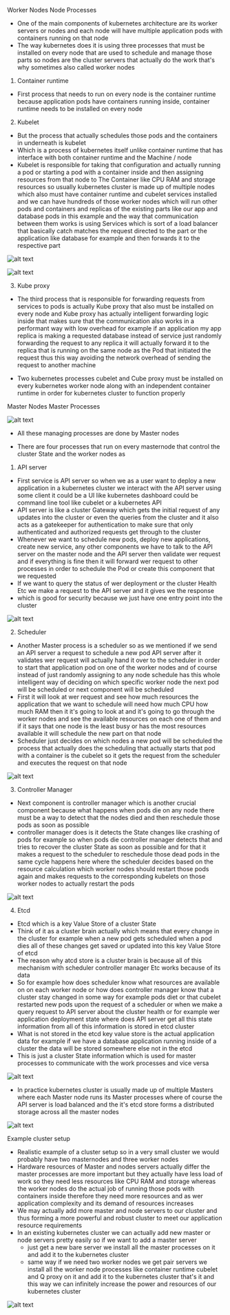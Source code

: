 Worker Nodes
Node Processes
- One of the main components of kubernetes architecture are its worker servers or nodes and each node will have multiple application pods with containers running on that node
- The way kubernetes does it is using three processes that must be installed on every node that are used to schedule and manage those parts so nodes are the cluster servers that actually do the work that's why sometimes also called worker nodes
1. Container runtime

- First process that needs to run on every node is the container runtime because application pods have containers running inside, container runtime needs to be installed on every node 

2. Kubelet
- But the process that actually schedules those pods and the containers in underneath is kubelet
- Which is a process of kubernetes itself unlike container runtime that has interface with both container runtime and the Machine / node
- Kubelet is responsible for taking that configuration and actually running a pod or starting a pod with a container inside and then assigning resources from that node to The Container like CPU RAM and storage resources so usually kubernetes cluster is made up of multiple nodes which also must have container runtime and cubelet services installed and we can have hundreds of those worker nodes which will run other pods and containers and replicas of the existing parts like our app and database pods in this example and the way that communication between them works is using Services which is sort of a load balancer that basically catch matches the request directed to the part or the application like database for example and then forwards it to the respective part

![alt text](image-13.png)

![alt text](image-14.png)

3. Kube proxy
- The third process that is responsible for forwarding requests from services to pods is actually Kube proxy that also must be installed on every node and Kube proxy has actually intelligent forwarding logic inside that makes sure that the communication also works in a performant way with low overhead for example if an application my app replica is making a requested database instead of service just randomly forwarding the request to any replica it will actually forward it to the replica that is running on the same node as the Pod that initiated the request thus this way avoiding the network overhead of sending the request to another machine

-  Two kubernetes processes cubelet and Cube proxy must be installed on every kubernetes worker node along with an independent container runtime in order for kubernetes cluster to function properly 


Master Nodes
Master Processes

![alt text](image-15.png)

- All these managing processes are done by Master nodes 

- There are four processes that run on every masternode that control the cluster State and the worker nodes as
1. API server
- First service is API server so when we as a user want to deploy a new application in a kubernetes cluster we interact with the API server using some client it could be a UI like kubernetes dashboard could be command line tool like cubelet or a kubernetes API
- API server is like a cluster Gateway which gets the initial request of any updates into the cluster or even the queries from the cluster and it also acts as a gatekeeper for authentication to make sure that only authenticated and authorized requests get through to the cluster
- Whenever we want to schedule new pods, deploy new applications, create new service, any other components we have to talk to the API server on the master node and the API server then validate wer request and if everything is fine then it will forward wer request to other processes in order to schedule the Pod or create this component that we requested
-  If we want to query the status of wer deployment or the cluster Health Etc we make a request to the API server and it gives we the response
- which is good for security because we just have one entry point into the cluster

![alt text](image-16.png)

2. Scheduler
- Another Master process is a scheduler so as we mentioned if we send an API server a request to schedule a new pod API server after it validates wer request will actually hand it over to the scheduler in order to start that application pod on one of the worker nodes and of course instead of just randomly assigning to any node schedule has this whole intelligent way of deciding on which specific worker node the next pod will be scheduled or next component will be scheduled
- First it will look at wer request and see how much resources the application that we want to schedule will need how much CPU how much RAM then it it's going to look at and it's going to go through the worker nodes and see the available resources on each one of them and if it says that one node is the least busy or has the most resources available it will schedule the new part on that node
- Scheduler just decides on which nodes a new pod will be scheduled the process that actually does the scheduling that actually starts that pod with a container is the cubelet so it gets the request from the scheduler and executes the request on that node

![alt text](image-17.png)

3. Controller Manager
- Next component is controller manager which is another crucial component because what happens when pods die on any node there must be a way to detect that the nodes died and then reschedule those pods as soon as possible
- controller manager does is it detects the State changes like crashing of pods for example so when pods die controller manager detects that and tries to recover the cluster State as soon as possible and for that it makes a request to the scheduler to reschedule those dead pods in the same cycle happens here where the scheduler decides based on the resource calculation which worker nodes should restart those pods again and makes requests to the corresponding kubelets on those worker nodes to actually restart the pods 

![alt text](image-18.png)

4. Etcd
- Etcd which is a key Value Store of a cluster State
- Think of it as a cluster brain actually which means that every change in the cluster for example when a new pod gets scheduled when a pod dies all of these changes get saved or updated into this key Value Store of etcd
-  The reason why atcd store is a cluster brain is because all of this mechanism with scheduler controller manager Etc works because of its data
-  So for example how does scheduler know what resources are available on on each worker node or how does controller manager know that a cluster stay changed in some way for example pods diet or that cubelet restarted new pods upon the request of a scheduler or when we make a query request to API server about the cluster health or for example wer application deployment state where does API server get all this state information from all of this information is stored in etcd cluster
- What is not stored in the etcd key value store is the actual application data for example if we have a database application running inside of a cluster the data will be stored somewhere else not in the etcd 
- This is just a cluster State information which is used for master processes to communicate with the work processes and vice versa

![alt text](image-19.png)

- In practice kubernetes cluster is usually made up of multiple Masters where each Master node runs its Master processes where of course the API server is load balanced and the it's etcd store forms a distributed storage across all the master nodes

![alt text](image-20.png)

Example cluster setup

- Realistic example of a cluster setup so in a very small cluster we would probably have two masternodes and three worker nodes
- Hardware resources of Master and nodes servers actually differ the master processes are more important but they actually have less load of work so they need less resources like CPU RAM and storage whereas the worker nodes do the actual job of running those pods with containers inside therefore they need more resources and as wer application complexity and its demand of resources increases
- We may actually add more master and node servers to our cluster and thus forming a more powerful and robust cluster to meet our application resource requirements
- In an existing kubernetes cluster we can actually add new master or node servers pretty easily so if we want to add a master server
    - just get a new bare server we install all the master processes on it and add it to the kubernetes cluster
    - same way if we need two worker nodes we get pair servers we install all the worker node processes like container runtime cubelet and Q proxy on it and add it to the kubernetes cluster that's it and this way we can infinitely increase the power and resources of our kubernetes cluster

![alt text](image-21.png)